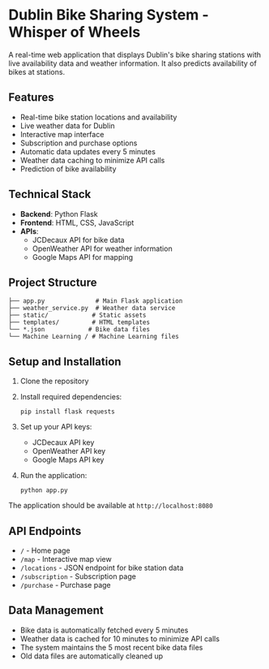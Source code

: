 # Dublin Bike Sharing System - Whisper of Wheels

A real-time web application that displays Dublin's bike sharing stations with live availability data and weather information. It also predicts availability of bikes at stations.

## Features

- Real-time bike station locations and availability
- Live weather data for Dublin
- Interactive map interface
- Subscription and purchase options
- Automatic data updates every 5 minutes
- Weather data caching to minimize API calls
- Prediction of bike availability 

## Technical Stack

- **Backend**: Python Flask
- **Frontend**: HTML, CSS, JavaScript
- **APIs**: 
  - JCDecaux API for bike data
  - OpenWeather API for weather information
  - Google Maps API for mapping

## Project Structure

```
├── app.py              # Main Flask application
├── weather_service.py  # Weather data service
├── static/            # Static assets
├── templates/         # HTML templates
└── *.json            # Bike data files
└── Machine Learning / # Machine Learning files
```

## Setup and Installation

1. Clone the repository
2. Install required dependencies:
   ```
   pip install flask requests
   ```
3. Set up your API keys:
   - JCDecaux API key
   - OpenWeather API key
   - Google Maps API key

4. Run the application:
   ```
   python app.py
   ```

The application should be available at `http://localhost:8080`

## API Endpoints

- `/` - Home page
- `/map` - Interactive map view
- `/locations` - JSON endpoint for bike station data
- `/subscription` - Subscription page
- `/purchase` - Purchase page

## Data Management

- Bike data is automatically fetched every 5 minutes
- Weather data is cached for 10 minutes to minimize API calls
- The system maintains the 5 most recent bike data files
- Old data files are automatically cleaned up


